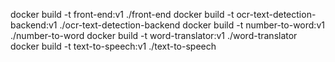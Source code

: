 docker build -t front-end:v1 ./front-end
docker build -t ocr-text-detection-backend:v1 ./ocr-text-detection-backend
docker build -t number-to-word:v1 ./number-to-word
docker build -t word-translator:v1 ./word-translator
docker build -t text-to-speech:v1 ./text-to-speech
